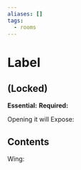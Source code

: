 ```yaml
---
aliases: []
tags:
  - rooms
---
```

# Label
## (Locked)

**Essential:**
**Required:** 

Opening it will Expose:

## Contents

Wing:
